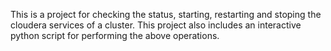 This is a project for checking the status, starting, restarting and stoping the cloudera services of a cluster.
This project also includes an interactive python script for performing the above operations. 
